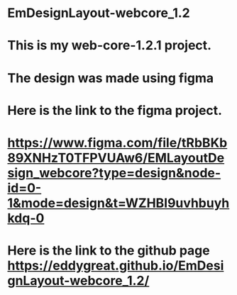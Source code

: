 # EmDesignLayout-webcore_1.2

# This is my web-core-1.2.1 project.

# The design was made using figma

# Here is the link to the figma project. 

# https://www.figma.com/file/tRbBKb89XNHzT0TFPVUAw6/EMLayoutDesign_webcore?type=design&node-id=0-1&mode=design&t=WZHBI9uvhbuyhkdq-0

# Here is the link to the github page https://eddygreat.github.io/EmDesignLayout-webcore_1.2/
